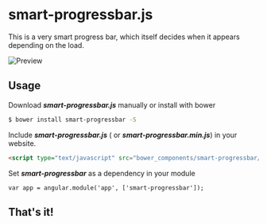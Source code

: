 # smart-progressbar.js
This is a very smart progress bar, which itself decides when it appears depending on the load.

![Preview](https://selectorrr.github.io/smart-progressbar/images/smart-progressbar.gif)

## Usage
Download ***smart-progressbar.js*** manually or install with bower
```bash
$ bower install smart-progressbar -S
```  
Include ***smart-progressbar.js*** ( or ***smart-progressbar.min.js***) in your website.
```html
<script type="text/javascript" src="bower_components/smart-progressbar/smart-progressbar.min.js"></script>
```

Set ***smart-progressbar*** as a dependency in your module

    var app = angular.module('app', ['smart-progressbar']);
    
## That's it!
